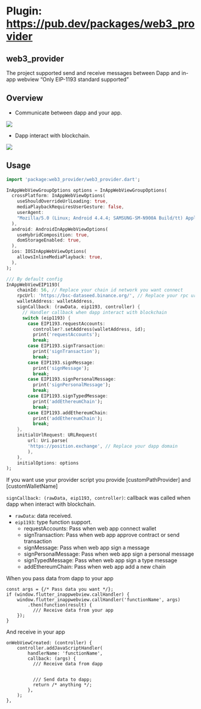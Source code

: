 # Plugin: https://pub.dev/packages/web3_provider

## web3_provider
The project supported send and receive messages between Dapp and in-app webview “Only EIP-1193 standard supported”

## Overview

* Communicate between dapp and your app.

<img src="https://raw.githubusercontent.com/VNAPNIC/web3-provider/master/art/sequence_diagram_communication.png"/>

* Dapp interact with blockchain.

<img src="https://raw.githubusercontent.com/VNAPNIC/web3-provider/master/art/sequence_diagram_sign_transaction.png"/>

## Usage

```dart
import 'package:web3_provider/web3_provider.dart';

InAppWebViewGroupOptions options = InAppWebViewGroupOptions(
  crossPlatform: InAppWebViewOptions(
    useShouldOverrideUrlLoading: true,
    mediaPlaybackRequiresUserGesture: false,
    userAgent:
    "Mozilla/5.0 (Linux; Android 4.4.4; SAMSUNG-SM-N900A Build/tt) AppleWebKit/537.36 (KHTML, like Gecko) Version/4.0 Chrome/33.0.0.0 Mobile Safari/537.36",
  ),
  android: AndroidInAppWebViewOptions(
    useHybridComposition: true,
    domStorageEnabled: true,
  ),
  ios: IOSInAppWebViewOptions(
    allowsInlineMediaPlayback: true,
  ),
);

/// By default config
InAppWebViewEIP1193(
    chainId: 56, // Replace your chain id network you want connect
    rpcUrl: 'https://bsc-dataseed.binance.org/', // Replace your rpc url network you want connect
    walletAddress: walletAddress,
    signCallback: (rawData, eip1193, controller) {
      // Handler callback when dapp interact with blockchain
      switch (eip1193) {
        case EIP1193.requestAccounts:
          controller?.setAddress(walletAddress, id);
          print('requestAccounts');
          break;
        case EIP1193.signTransaction:
          print('signTransaction');
          break;
        case EIP1193.signMessage:
          print('signMessage');
          break;
        case EIP1193.signPersonalMessage:
          print('signPersonalMessage');
          break;
        case EIP1193.signTypedMessage:
          print('addEthereumChain');
          break;
        case EIP1193.addEthereumChain:
          print('addEthereumChain');
          break;  
    },
    initialUrlRequest: URLRequest(
        url: Uri.parse(
        'https://position.exchange', // Replace your dapp domain
        ),
    ),
    initialOptions: options
);
```

If you want use your provider script
you provide [customPathProvider] and [customWalletName]

`signCallback: (rawData, eip1193, controller)`: callback was called when dapp when interact with blockchain. <br/>
- `rawData`: data received.
- `eip1193`: type function support.
  - requestAccounts: Pass when web app connect wallet
  - signTransaction: Pass when web app approve contract or send transaction
  - signMessage: Pass when web app sign a message
  - signPersonalMessage: Pass when web app sign a personal message
  - signTypedMessage: Pass when web app sign a type message
  - addEthereumChain: Pass when web app add a new chain


When you pass data from dapp to your app
```
const args = {/* Pass data you want */};
if (window.flutter_inappwebview.callHandler) {
    window.flutter_inappwebview.callHandler('functionName', args)
        .then(function(result) {
          /// Receive data from your app
    });
}
```

And receive in your app
```
onWebViewCreated: (controller) {
    controller.addJavaScriptHandler(
        handlerName: 'functionName',
        callback: (args) {
          /// Receive data from dapp
          
          
          /// Send data to dapp;
          return /* anything */;
        },
    );
},
```
